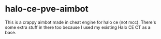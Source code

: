 # halo-ce-pve-aimbot
This is a crappy aimbot made in cheat engine for halo ce (not mcc). There's some extra stuff in there too because I used my existing Halo CE CT as a base.
